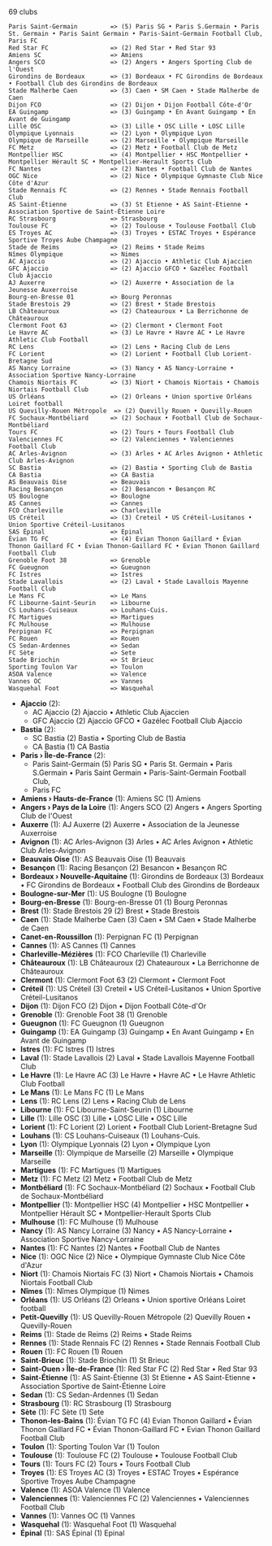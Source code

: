 69 clubs

```
Paris Saint-Germain         => (5) Paris SG • Paris S.Germain • Paris St. Germain • Paris Saint Germain • Paris-Saint-Germain Football Club,
Paris FC                    
Red Star FC                 => (2) Red Star • Red Star 93
Amiens SC                   => Amiens
Angers SCO                  => (2) Angers • Angers Sporting Club de l'Ouest
Girondins de Bordeaux       => (3) Bordeaux • FC Girondins de Bordeaux • Football Club des Girondins de Bordeaux
Stade Malherbe Caen         => (3) Caen • SM Caen • Stade Malherbe de Caen
Dijon FCO                   => (2) Dijon • Dijon Football Côte-d'Or
EA Guingamp                 => (3) Guingamp • En Avant Guingamp • En Avant de Guingamp
Lille OSC                   => (3) Lille • OSC Lille • LOSC Lille
Olympique Lyonnais          => (2) Lyon • Olympique Lyon
Olympique de Marseille      => (2) Marseille • Olympique Marseille
FC Metz                     => (2) Metz • Football Club de Metz
Montpellier HSC             => (4) Montpellier • HSC Montpellier • Montpellier Hérault SC • Montpellier-Herault Sports Club
FC Nantes                   => (2) Nantes • Football Club de Nantes
OGC Nice                    => (2) Nice • Olympique Gymnaste Club Nice Côte d'Azur
Stade Rennais FC            => (2) Rennes • Stade Rennais Football Club
AS Saint-Étienne            => (3) St Etienne • AS Saint-Etienne • Association Sportive de Saint-Étienne Loire
RC Strasbourg               => Strasbourg
Toulouse FC                 => (2) Toulouse • Toulouse Football Club
ES Troyes AC                => (3) Troyes • ESTAC Troyes • Espérance Sportive Troyes Aube Champagne
Stade de Reims              => (2) Reims • Stade Reims
Nîmes Olympique             => Nimes
AC Ajaccio                  => (2) Ajaccio • Athletic Club Ajaccien
GFC Ajaccio                 => (2) Ajaccio GFCO • Gazélec Football Club Ajaccio
AJ Auxerre                  => (2) Auxerre • Association de la Jeunesse Auxerroise
Bourg-en-Bresse 01          => Bourg Peronnas
Stade Brestois 29           => (2) Brest • Stade Brestois
LB Châteauroux              => (2) Chateauroux • La Berrichonne de Châteauroux
Clermont Foot 63            => (2) Clermont • Clermont Foot
Le Havre AC                 => (3) Le Havre • Havre AC • Le Havre Athletic Club Football
RC Lens                     => (2) Lens • Racing Club de Lens
FC Lorient                  => (2) Lorient • Football Club Lorient-Bretagne Sud
AS Nancy Lorraine           => (3) Nancy • AS Nancy-Lorraine • Association Sportive Nancy-Lorraine
Chamois Niortais FC         => (3) Niort • Chamois Niortais • Chamois Niortais Football Club
US Orléans                  => (2) Orleans • Union sportive Orléans Loiret football
US Quevilly-Rouen Métropole  => (2) Quevilly Rouen • Quevilly-Rouen
FC Sochaux-Montbéliard      => (2) Sochaux • Football Club de Sochaux-Montbéliard
Tours FC                    => (2) Tours • Tours Football Club
Valenciennes FC             => (2) Valenciennes • Valenciennes Football Club
AC Arles-Avignon            => (3) Arles • AC Arles Avignon • Athletic Club Arles-Avignon
SC Bastia                   => (2) Bastia • Sporting Club de Bastia
CA Bastia                   => CA Bastia
AS Beauvais Oise            => Beauvais
Racing Besançon             => (2) Besancon • Besançon RC
US Boulogne                 => Boulogne
AS Cannes                   => Cannes
FCO Charleville             => Charleville
US Créteil                  => (3) Creteil • US Créteil-Lusitanos • Union Sportive Créteil-Lusitanos
SAS Épinal                  => Epinal
Évian TG FC                 => (4) Evian Thonon Gaillard • Évian Thonon Gaillard FC • Évian Thonon-Gaillard FC • Evian Thonon Gaillard Football Club
Grenoble Foot 38            => Grenoble
FC Gueugnon                 => Gueugnon
FC Istres                   => Istres
Stade Lavallois             => (2) Laval • Stade Lavallois Mayenne Football Club
Le Mans FC                  => Le Mans
FC Libourne-Saint-Seurin    => Libourne
CS Louhans-Cuiseaux         => Louhans-Cuis.
FC Martigues                => Martigues
FC Mulhouse                 => Mulhouse
Perpignan FC                => Perpignan
FC Rouen                    => Rouen
CS Sedan-Ardennes           => Sedan
FC Sète                     => Sete
Stade Briochin              => St Brieuc
Sporting Toulon Var         => Toulon
ASOA Valence                => Valence
Vannes OC                   => Vannes
Wasquehal Foot              => Wasquehal
```



- **Ajaccio** (2): 
  - AC Ajaccio  (2) Ajaccio • Athletic Club Ajaccien
  - GFC Ajaccio  (2) Ajaccio GFCO • Gazélec Football Club Ajaccio
- **Bastia** (2): 
  - SC Bastia  (2) Bastia • Sporting Club de Bastia
  - CA Bastia  (1) CA Bastia
- **Paris › Île-de-France** (2): 
  - Paris Saint-Germain  (5) Paris SG • Paris St. Germain • Paris S.Germain • Paris Saint Germain • Paris-Saint-Germain Football Club,
  - Paris FC 
- **Amiens › Hauts-de-France** (1): Amiens SC  (1) Amiens
- **Angers › Pays de la Loire** (1): Angers SCO  (2) Angers • Angers Sporting Club de l'Ouest
- **Auxerre** (1): AJ Auxerre  (2) Auxerre • Association de la Jeunesse Auxerroise
- **Avignon** (1): AC Arles-Avignon  (3) Arles • AC Arles Avignon • Athletic Club Arles-Avignon
- **Beauvais Oise** (1): AS Beauvais Oise  (1) Beauvais
- **Besançon** (1): Racing Besançon  (2) Besancon • Besançon RC
- **Bordeaux › Nouvelle-Aquitaine** (1): Girondins de Bordeaux  (3) Bordeaux • FC Girondins de Bordeaux • Football Club des Girondins de Bordeaux
- **Boulogne-sur-Mer** (1): US Boulogne  (1) Boulogne
- **Bourg-en-Bresse** (1): Bourg-en-Bresse 01  (1) Bourg Peronnas
- **Brest** (1): Stade Brestois 29  (2) Brest • Stade Brestois
- **Caen** (1): Stade Malherbe Caen  (3) Caen • SM Caen • Stade Malherbe de Caen
- **Canet-en-Roussillon** (1): Perpignan FC  (1) Perpignan
- **Cannes** (1): AS Cannes  (1) Cannes
- **Charleville-Mézières** (1): FCO Charleville  (1) Charleville
- **Châteauroux** (1): LB Châteauroux  (2) Chateauroux • La Berrichonne de Châteauroux
- **Clermont** (1): Clermont Foot 63  (2) Clermont • Clermont Foot
- **Créteil** (1): US Créteil  (3) Creteil • US Créteil-Lusitanos • Union Sportive Créteil-Lusitanos
- **Dijon** (1): Dijon FCO  (2) Dijon • Dijon Football Côte-d'Or
- **Grenoble** (1): Grenoble Foot 38  (1) Grenoble
- **Gueugnon** (1): FC Gueugnon  (1) Gueugnon
- **Guingamp** (1): EA Guingamp  (3) Guingamp • En Avant Guingamp • En Avant de Guingamp
- **Istres** (1): FC Istres  (1) Istres
- **Laval** (1): Stade Lavallois  (2) Laval • Stade Lavallois Mayenne Football Club
- **Le Havre** (1): Le Havre AC  (3) Le Havre • Havre AC • Le Havre Athletic Club Football
- **Le Mans** (1): Le Mans FC  (1) Le Mans
- **Lens** (1): RC Lens  (2) Lens • Racing Club de Lens
- **Libourne** (1): FC Libourne-Saint-Seurin  (1) Libourne
- **Lille** (1): Lille OSC  (3) Lille • LOSC Lille • OSC Lille
- **Lorient** (1): FC Lorient  (2) Lorient • Football Club Lorient-Bretagne Sud
- **Louhans** (1): CS Louhans-Cuiseaux  (1) Louhans-Cuis.
- **Lyon** (1): Olympique Lyonnais  (2) Lyon • Olympique Lyon
- **Marseille** (1): Olympique de Marseille  (2) Marseille • Olympique Marseille
- **Martigues** (1): FC Martigues  (1) Martigues
- **Metz** (1): FC Metz  (2) Metz • Football Club de Metz
- **Montbéliard** (1): FC Sochaux-Montbéliard  (2) Sochaux • Football Club de Sochaux-Montbéliard
- **Montpellier** (1): Montpellier HSC  (4) Montpellier • HSC Montpellier • Montpellier Hérault SC • Montpellier-Herault Sports Club
- **Mulhouse** (1): FC Mulhouse  (1) Mulhouse
- **Nancy** (1): AS Nancy Lorraine  (3) Nancy • AS Nancy-Lorraine • Association Sportive Nancy-Lorraine
- **Nantes** (1): FC Nantes  (2) Nantes • Football Club de Nantes
- **Nice** (1): OGC Nice  (2) Nice • Olympique Gymnaste Club Nice Côte d'Azur
- **Niort** (1): Chamois Niortais FC  (3) Niort • Chamois Niortais • Chamois Niortais Football Club
- **Nîmes** (1): Nîmes Olympique  (1) Nimes
- **Orléans** (1): US Orléans  (2) Orleans • Union sportive Orléans Loiret football
- **Petit-Quevilly** (1): US Quevilly-Rouen Métropole  (2) Quevilly Rouen • Quevilly-Rouen
- **Reims** (1): Stade de Reims  (2) Reims • Stade Reims
- **Rennes** (1): Stade Rennais FC  (2) Rennes • Stade Rennais Football Club
- **Rouen** (1): FC Rouen  (1) Rouen
- **Saint-Brieuc** (1): Stade Briochin  (1) St Brieuc
- **Saint-Ouen › Île-de-France** (1): Red Star FC  (2) Red Star • Red Star 93
- **Saint-Étienne** (1): AS Saint-Étienne  (3) St Etienne • AS Saint-Etienne • Association Sportive de Saint-Étienne Loire
- **Sedan** (1): CS Sedan-Ardennes  (1) Sedan
- **Strasbourg** (1): RC Strasbourg  (1) Strasbourg
- **Sète** (1): FC Sète  (1) Sete
- **Thonon-les-Bains** (1): Évian TG FC  (4) Evian Thonon Gaillard • Évian Thonon Gaillard FC • Évian Thonon-Gaillard FC • Evian Thonon Gaillard Football Club
- **Toulon** (1): Sporting Toulon Var  (1) Toulon
- **Toulouse** (1): Toulouse FC  (2) Toulouse • Toulouse Football Club
- **Tours** (1): Tours FC  (2) Tours • Tours Football Club
- **Troyes** (1): ES Troyes AC  (3) Troyes • ESTAC Troyes • Espérance Sportive Troyes Aube Champagne
- **Valence** (1): ASOA Valence  (1) Valence
- **Valenciennes** (1): Valenciennes FC  (2) Valenciennes • Valenciennes Football Club
- **Vannes** (1): Vannes OC  (1) Vannes
- **Wasquehal** (1): Wasquehal Foot  (1) Wasquehal
- **Épinal** (1): SAS Épinal  (1) Epinal


